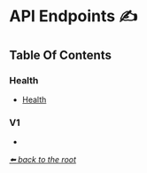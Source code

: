 # API Endpoints ✍

## Table Of Contents

### Health

 * [Health](./api/HEALTH.md)

### V1

 * [<API-NAME-HERE>](./api/*.md)

*[⬅️ back to the root](/README.md#express-ts-app-boilerplate)*
